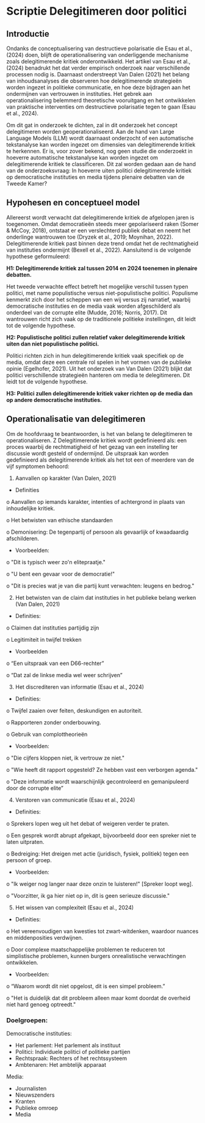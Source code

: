 # Scriptie Delegitimeren door politici
## Introductie
Ondanks de conceptualisering van destructieve polarisatie die Esau et al., (2024) doen, blijft de operationalisering van onderliggende mechanisme zoals delegitimerende kritiek onderontwikkeld. Het artikel van Esau et al., (2024) benadrukt het dat verder empirisch onderzoek naar verschillende processen nodig is. Daarnaast onderstreept Van Dalen (2021) het belang van inhoudsanalyses die observeren hoe delegitimerende strategieën worden ingezet in politieke communicatie, en hoe deze bijdragen aan het ondermijnen van vertrouwen in instituties. Het gebrek aan operationalisering belemmerd theoretische vooruitgang en het ontwikkelen van praktische interventies om destructieve polarisatie tegen te gaan (Esau et al., 2024). 

Om dit gat in onderzoek te dichten, zal in dit onderzoek het concept delegitimeren worden geoperationaliseerd. Aan de hand van Large Language Models (LLM) wordt daarnaast onderzocht of een automatische tekstanalyse kan worden ingezet om dimensies van delegitimerende kritiek te herkennen. Er is, voor zover bekend, nog geen studie die onderzoekt in hoeverre automatische tekstanalyse kan worden ingezet om delegitimerende kritiek te classificeren. Dit zal worden gedaan aan de hand van de onderzoeksvraag: In hoeverre uiten politici delegitimerende kritiek op democratische instituties en media tijdens plenaire debatten van de Tweede Kamer?


## Hypohesen en conceptueel model
Allereerst wordt verwacht dat delegitimerende kritiek de afgelopen jaren is toegenomen. Omdat democratieën steeds meer gepolariseerd raken (Somer & McCoy, 2018), ontstaat er een verslechterd publiek debat en neemt het onderlinge wantrouwen toe (Dryzek et al., 2019; Moynihan, 2022). Delegitimerende kritiek past binnen deze trend omdat het de rechtmatigheid van instituties ondermijnt (Bexell et al., 2022). Aansluitend is de volgende hypothese geformuleerd: 

**H1: Delegitimerende kritiek zal tussen 2014 en 2024 toenemen in plenaire debatten.**

Het tweede verwachte effect betreft het mogelijke verschil tussen typen politici, met name populistische versus niet-populistische politici. Populisme kenmerkt zich door het scheppen van een wij versus zij narratief, waarbij democratische instituties en de media vaak worden afgeschilderd als onderdeel van de corrupte elite (Mudde, 2016; Norris, 2017). Dit wantrouwen richt zich vaak op de traditionele politieke instellingen, dit leidt tot de volgende hypothese.

**H2: Populistische politici zullen relatief vaker delegitimerende kritiek uiten dan niet populistische politici.**

Politici richten zich in hun delegitimerende kritiek vaak specifiek op de media, omdat deze een centrale rol spelen in het vormen van de publieke opinie (Egelhofer, 2021). Uit het onderzoek van Van Dalen (2021) blijkt dat politici verschillende strategieën hanteren om media te delegitimeren. Dit leidt tot de volgende hypothese.

**H3: Politici zullen delegitimerende kritiek vaker richten op de media dan op andere democratische instituties.**

## Operationalisatie van delegitimeren
Om de hoofdvraag te beantwoorden, is het van belang te delegitimeren te operationaliseren. Z Delegitimerende kritiek wordt gedefinieerd als: een proces waarbij de rechtmatigheid of het gezag van een instelling ter discussie wordt gesteld of ondermijnd. De uitspraak kan worden gedefinieerd als delegitimerende kritiek als het tot een of meerdere van de vijf symptomen behoord: 

1.	Aanvallen op karakter (Van Dalen, 2021)

-	Definities

o	Aanvallen op iemands karakter, intenties of achtergrond in plaats van inhoudelijke kritiek. 

o	Het betwisten van ethische standaarden

o	Demonisering: De tegenpartij of persoon als gevaarlijk of kwaadaardig afschilderen.

-	Voorbeelden:

o	"Dit is typisch weer zo'n elitepraatje."

o	"U bent een gevaar voor de democratie!"

o	"Dit is precies wat je van die partij kunt verwachten: leugens en bedrog."

2.	Het betwisten van de claim dat instituties in het publieke belang werken (Van Dalen, 2021) 

-	Definities:

o	Claimen dat instituties partijdig zijn

o	Legitimiteit in twijfel trekken

-	Voorbeelden

o	“Een uitspraak van een D66-rechter”

o	“Dat zal de linkse media wel weer schrijven”

3.	Het discrediteren van informatie (Esau et al., 2024)

-	Definities:

o	Twijfel zaaien over feiten, deskundigen en autoriteit.

o	Rapporteren zonder onderbouwing.

o	Gebruik van complottheorieën

-	Voorbeelden:

o	"Die cijfers kloppen niet, ik vertrouw ze niet."

o	"Wie heeft dit rapport opgesteld? Ze hebben vast een verborgen agenda."

o	"Deze informatie wordt waarschijnlijk gecontroleerd en gemanipuleerd door de corrupte elite”

4.	Verstoren van communicatie (Esau et al., 2024)

-	Definities:

o	Sprekers lopen weg uit het debat of weigeren verder te praten.

o	Een gesprek wordt abrupt afgekapt, bijvoorbeeld door een spreker niet te laten uitpraten.

o	Bedreiging: Het dreigen met actie (juridisch, fysiek, politiek) tegen een persoon of groep.

-	Voorbeelden:

o	"Ik weiger nog langer naar deze onzin te luisteren!" [Spreker loopt weg].

o	"Voorzitter, ik ga hier niet op in, dit is geen serieuze discussie."

5.	Het wissen van complexiteit (Esau et al., 2024)

-	Definities:
  
o	Het vereenvoudigen van kwesties tot zwart-witdenken, waardoor nuances en middenposities verdwijnen.

o	Door complexe maatschappelijke problemen te reduceren tot simplistische problemen, kunnen burgers onrealistische verwachtingen ontwikkelen.
-	Voorbeelden:

o	“Waarom wordt dit niet opgelost, dit is een simpel probleem.”

o	"Het is duidelijk dat dit probleem alleen maar komt doordat de overheid niet hard genoeg optreedt."

### Doelgroepen:
Democratische instituties:
-	Het parlement: Het parlement als instituut
-	Politici: Individuele politici of politieke partijen
-	Rechtspraak: Rechters of het rechtssysteem
-	Ambtenaren: Het ambtelijk apparaat


Media:
-	Journalisten
-	Nieuwszenders
-	Kranten
-	Publieke omroep
-	Media
